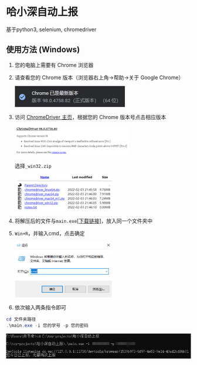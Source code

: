 # 哈小深自动上报

基于python3, selenium, chromedriver

## 使用方法 (Windows)

1. 您的电脑上需要有 Chrome 浏览器

2. 请查看您的 Chrome 版本（浏览器右上角->帮助->关于 Google Chrome）

   <img src="imgs/Chrome版本.png"  />

3. 访问 [ChromeDriver 主页](https://chromedriver.chromium.org/downloads)，根据您的 Chrome 版本号点击相应版本

   <img src="imgs/ChromeDriver版本.png" style="zoom:50%;" />

   选择`_win32.zip`

   <img src="imgs/ChromeDriver_win32版本.png" style="zoom:50%;" />

4. 将解压后的文件与`main.exe`[[下载链接]](https://github.com/xiaosq2000/HITSZ-Self-Monitor/releases/download/v1.0/main.exe)，放入同一个文件夹中

5. `Win+R`，并输入cmd，点击确定

   <img src="imgs/cmd.png" style="zoom: 67%;" />

6.  依次输入两条指令即可

```powershell
cd 文件夹路径
.\main.exe -i 您的学号 -p 您的密码
```

![](imgs/示例.png)

